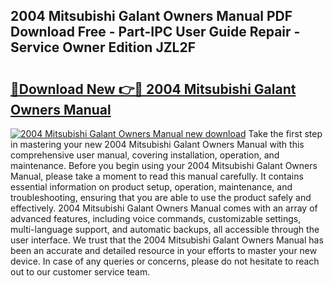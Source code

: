 ## 2004 Mitsubishi Galant Owners Manual PDF Download Free - Part-IPC User Guide Repair - Service Owner Edition JZL2F

# <h2><a href="http://bc34725.oget.top/?id=2004+Mitsubishi+Galant+Owners+Manual">🔗Download New 👉🔴 2004 Mitsubishi Galant Owners Manual</a></h2>

[![2004 Mitsubishi Galant Owners Manual new download](https://i.imgur.com/5g1atiW.png)](http://bc34725.oget.top/?id=2004+Mitsubishi+Galant+Owners+Manual)
Take the first step in mastering your new 2004 Mitsubishi Galant Owners Manual with this comprehensive user manual, covering installation, operation, and maintenance. Before you begin using your 2004 Mitsubishi Galant Owners Manual, please take a moment to read this manual carefully. It contains essential information on product setup, operation, maintenance, and troubleshooting, ensuring that you are able to use the product safely and effectively. 2004 Mitsubishi Galant Owners Manual comes with an array of advanced features, including voice commands, customizable settings, multi-language support, and automatic backups, all accessible through the user interface. We trust that the 2004 Mitsubishi Galant Owners Manual has been an accurate and detailed resource in your efforts to master your new device. In case of any queries or concerns, please do not hesitate to reach out to our customer service team.
